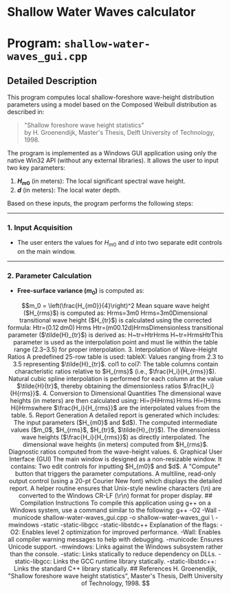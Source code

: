 # Shallow Water Waves calculator

# Program: `shallow-water-waves_gui.cpp`

## Detailed Description

This program computes local shallow-foreshore wave-height distribution parameters using a model based on the Composed Weibull distribution as described in:

> "Shallow foreshore wave height statistics"  
> by H. Groenendijk, Master's Thesis, Delft University of Technology, 1998.

The program is implemented as a Windows GUI application using only the native Win32 API (without any external libraries). It allows the user to input two key parameters:

1. **$H_{m0}$** (in meters): The local significant spectral wave height.  
2. **$d$** (in meters): The local water depth.

Based on these inputs, the program performs the following steps:

---

### 1. Input Acquisition

- The user enters the values for $H_{m0}$ and $d$ into two separate edit controls on the main window.

---

### 2. Parameter Calculation

- **Free-surface variance ($m_0$)** is computed as:

```math
m_0 = \left(\frac{H_{m0}}{4}\right)^2

    Mean square wave height ($H_{rms}$) is computed as:

Hrms=3m0
Hrms​=3m0​
​

    Dimensional transitional wave height ($H_{tr}$) is calculated using the corrected formula:

Htr=(0.12 dm0) Hrms
Htr​=(m0​
​0.12d​)Hrms​

    Dimensionless transitional parameter ($\tilde{H}_{tr}$) is derived as:

H~tr=HtrHrms
H~tr​=Hrms​Htr​​

This parameter is used as the interpolation point and must lie within the table range (2.3–3.5) for proper interpolation.
3. Interpolation of Wave-Height Ratios

    A predefined 25-row table is used:
        tableX: Values ranging from 2.3 to 3.5 representing $\tilde{H}_{tr}$.
        col1 to col7: The table columns contain characteristic ratios relative to $H_{rms}$ (i.e., $\frac{H_i}{H_{rms}}$).

    Natural cubic spline interpolation is performed for each column at the value $\tilde{H}{tr}$, thereby obtaining the dimensionless ratios $\frac{H_i}{H{rms}}$.

4. Conversion to Dimensional Quantities

    The dimensional wave heights (in meters) are then calculated using:

Hi=(HiHrms) Hrms
Hi​=(Hrms​Hi​​)Hrms​

where $\frac{H_i}{H_{rms}}$ are the interpolated values from the table.
5. Report Generation

    A detailed report is generated which includes:
        The input parameters ($H_{m0}$ and $d$).
        The computed intermediate values ($m_0$, $H_{rms}$, $H_{tr}$, $\tilde{H}_{tr}$).
        The dimensionless wave heights ($\frac{H_i}{H_{rms}}$) as directly interpolated.
        The dimensional wave heights (in meters) computed from $H_{rms}$.
        Diagnostic ratios computed from the wave-height values.

6. Graphical User Interface (GUI)

    The main window is designed as a non-resizable window.
    It contains:
        Two edit controls for inputting $H_{m0}$ and $d$.
        A "Compute" button that triggers the parameter computations.
        A multiline, read-only output control (using a 20-pt Courier New font) which displays the detailed report.
    A helper routine ensures that Unix-style newline characters (\n) are converted to the Windows CR-LF (\r\n) format for proper display.

## Compilation Instructions

To compile this application using g++ on a Windows system, use a command similar to the following:

g++ -O2 -Wall -municode shallow-water-waves_gui.cpp -o shallow-water-waves_gui \
    -mwindows -static -static-libgcc -static-libstdc++

Explanation of the flags:

    -O2: Enables level 2 optimization for improved performance.
    -Wall: Enables all compiler warning messages to help with debugging.
    -municode: Ensures Unicode support.
    -mwindows: Links against the Windows subsystem rather than the console.
    -static: Links statically to reduce dependency on DLLs.
    -static-libgcc: Links the GCC runtime library statically.
    -static-libstdc++: Links the standard C++ library statically.

## References

    H. Groenendijk, "Shallow foreshore wave height statistics", Master's Thesis, Delft University of Technology, 1998.
